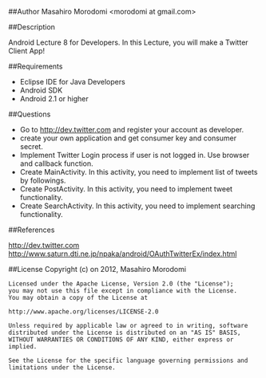 ##Author
Masahiro Morodomi &lt;morodomi at gmail.com&gt;

##Description

Android Lecture 8 for Developers.
In this Lecture, you will make a Twitter Client App!

##Requirements
 * Eclipse IDE for Java Developers
 * Android SDK
 * Android 2.1 or higher

##Questions
 * Go to http://dev.twitter.com and register your account as developer.
 * create your own application and get consumer key and consumer secret.
 * Implement Twitter Login process if user is not logged in. Use browser and callback function.
 * Create MainActivity. In this activity, you need to implement list of tweets by followings.
 * Create PostActivity. In this activity, you need to implement tweet functionality.
 * Create SearchActivity. In this activity, you need to implement searching functionality.

##References

http://dev.twitter.com
http://www.saturn.dti.ne.jp/npaka/android/OAuthTwitterEx/index.html

##License
    Copyright (c) on 2012, Masahiro Morodomi

    Licensed under the Apache License, Version 2.0 (the "License");
    you may not use this file except in compliance with the License.
    You may obtain a copy of the License at

    http://www.apache.org/licenses/LICENSE-2.0

    Unless required by applicable law or agreed to in writing, software
    distributed under the License is distributed on an "AS IS" BASIS,
    WITHOUT WARRANTIES OR CONDITIONS OF ANY KIND, either express or
    implied.

    See the License for the specific language governing permissions and
    limitations under the License.
